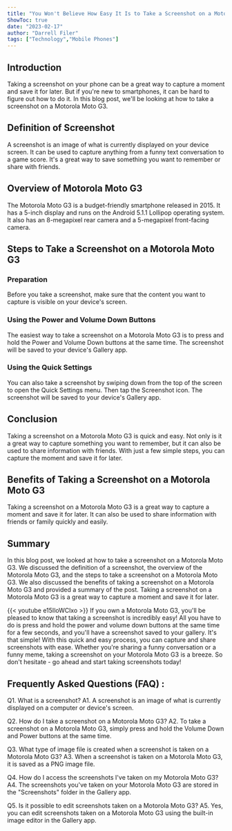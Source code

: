 ```yaml
---
title: "You Won't Believe How Easy It Is to Take a Screenshot on a Motorola Moto G3!"
ShowToc: true 
date: "2023-02-17"
author: "Darrell Filer" 
tags: ["Technology","Mobile Phones"]
---
```

## Introduction

Taking a screenshot on your phone can be a great way to capture a moment and save it for later. But if you're new to smartphones, it can be hard to figure out how to do it. In this blog post, we'll be looking at how to take a screenshot on a Motorola Moto G3.

## Definition of Screenshot

A screenshot is an image of what is currently displayed on your device screen. It can be used to capture anything from a funny text conversation to a game score. It's a great way to save something you want to remember or share with friends.

## Overview of Motorola Moto G3

The Motorola Moto G3 is a budget-friendly smartphone released in 2015. It has a 5-inch display and runs on the Android 5.1.1 Lollipop operating system. It also has an 8-megapixel rear camera and a 5-megapixel front-facing camera.

## Steps to Take a Screenshot on a Motorola Moto G3

### Preparation

Before you take a screenshot, make sure that the content you want to capture is visible on your device's screen.

### Using the Power and Volume Down Buttons

The easiest way to take a screenshot on a Motorola Moto G3 is to press and hold the Power and Volume Down buttons at the same time. The screenshot will be saved to your device's Gallery app.

### Using the Quick Settings

You can also take a screenshot by swiping down from the top of the screen to open the Quick Settings menu. Then tap the Screenshot icon. The screenshot will be saved to your device's Gallery app.

## Conclusion

Taking a screenshot on a Motorola Moto G3 is quick and easy. Not only is it a great way to capture something you want to remember, but it can also be used to share information with friends. With just a few simple steps, you can capture the moment and save it for later. 

## Benefits of Taking a Screenshot on a Motorola Moto G3

Taking a screenshot on a Motorola Moto G3 is a great way to capture a moment and save it for later. It can also be used to share information with friends or family quickly and easily.

## Summary

In this blog post, we looked at how to take a screenshot on a Motorola Moto G3. We discussed the definition of a screenshot, the overview of the Motorola Moto G3, and the steps to take a screenshot on a Motorola Moto G3. We also discussed the benefits of taking a screenshot on a Motorola Moto G3 and provided a summary of the post. Taking a screenshot on a Motorola Moto G3 is a great way to capture a moment and save it for later.

{{< youtube e15IloWClxo >}} 
If you own a Motorola Moto G3, you'll be pleased to know that taking a screenshot is incredibly easy! All you have to do is press and hold the power and volume down buttons at the same time for a few seconds, and you'll have a screenshot saved to your gallery. It's that simple! With this quick and easy process, you can capture and share screenshots with ease. Whether you're sharing a funny conversation or a funny meme, taking a screenshot on your Motorola Moto G3 is a breeze. So don't hesitate - go ahead and start taking screenshots today!

## Frequently Asked Questions (FAQ) :
Q1. What is a screenshot?
A1. A screenshot is an image of what is currently displayed on a computer or device's screen.

Q2. How do I take a screenshot on a Motorola Moto G3?
A2. To take a screenshot on a Motorola Moto G3, simply press and hold the Volume Down and Power buttons at the same time.

Q3. What type of image file is created when a screenshot is taken on a Motorola Moto G3?
A3. When a screenshot is taken on a Motorola Moto G3, it is saved as a PNG image file.

Q4. How do I access the screenshots I've taken on my Motorola Moto G3?
A4. The screenshots you've taken on your Motorola Moto G3 are stored in the "Screenshots" folder in the Gallery app.

Q5. Is it possible to edit screenshots taken on a Motorola Moto G3?
A5. Yes, you can edit screenshots taken on a Motorola Moto G3 using the built-in image editor in the Gallery app.


